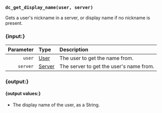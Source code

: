 ### `dc_get_display_name(user, server)`

Gets a user's nickname in a server, or display name if no nickname is present.


### {input:}

| Parameter | Type                        | Description                             |
|----------:|:----------------------------|:----------------------------------------|
|    `user` | [User](/values/user.md)     | The user to get the name from.          |
|  `server` | [Server](/values/server.md) | The server to get the user's name from. |


### {output:}

#### {output values:}

* The display name of the user, as a String.